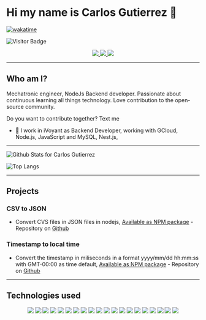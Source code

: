 <h1>Hi my name is Carlos Gutierrez 👋</h1>

[![wakatime](https://wakatime.com/badge/user/6f5572ea-047b-4351-8050-aab17a76ad39.svg)](https://wakatime.com/@6f5572ea-047b-4351-8050-aab17a76ad39)

![Visitor Badge](https://visitor-badge.laobi.icu/badge?page_id=cargdev.cargdev)

<p align="center"> 
    <a href="https://twitter.com/CarGDev">
        <img src="https://img.shields.io/badge/Twitter-1DA1F2?style=for-the-badge&logo=twitter&logoColor=white" />
    </a>
    <a href="https://www.linkedin.com/in/cargdev/">
        <img src="https://img.shields.io/badge/LinkedIn-0077B5?style=for-the-badge&logo=linkedin&logoColor=white" />
    </a>
    <a href="https://www.npmjs.com/settings/cargdev/packages">
        <img src="https://img.shields.io/badge/NPM-%23000000.svg?style=for-the-badge&logo=npm&logoColor=white" />
    </a>
</p>

---

<h2> Who am I?</h2>
<p>
Mechatronic engineer, NodeJs Backend developer. Passionate about continuous learning all things technology. Love contribution to the open-source community.

Do you want to contribute together? Text me
</p>


- 🔭 I work in iVoyant as Backend Developer, working with GCloud, Node.js, JavaScript and MySQL, Nest.js,


---


![Github Stats for Carlos Gutierrez](https://github-readme-stats.vercel.app/api?username=CarGDev&count_private=true&show_icons=true&hide_border=true&title_color=B6e443&icon_color=46c7e7&bg_color=0B0B2A&text_color=C2C1CE)

![Top Langs](https://github-readme-stats.vercel.app/api/top-langs/?username=CarGDev&layout=compact)

---
<h2>Projects</h2>

<h3>CSV to JSON</h3>

- Convert CVS files in JSON files in nodejs, [Available as NPM package](https://www.npmjs.com/package/async-convert-csv-to-json) - Repository on [Github](https://github.com/CarGDev/converter-csv-to-json)

<h3>Timestamp to local time</h3>

- Convert the timestamp in miliseconds in a format yyyy/mm/dd hh:mm:ss with GMT-00:00 as time default, [Available as NPM package](https://www.npmjs.com/package/convert-time-gmt) - Repository on [Github](https://github.com/CarGDev/time-function)

---
<h2>Technologies used</h2>

<p align="center"> 
    <img src="https://img.shields.io/badge/HTML5-E34F26?style=for-the-badge&logo=html5&logoColor=white" />
    <img src="https://img.shields.io/badge/CSS3-1572B6?style=for-the-badge&logo=css3&logoColor=white" />
    <img src="https://img.shields.io/badge/JavaScript-323330?style=for-the-badge&logo=javascript&logoColor=F7DF1E" />
    <img src="https://img.shields.io/badge/TypeScript-007ACC?style=for-the-badge&logo=typescript&logoColor=white" />
    <img src="https://img.shields.io/badge/json-5E5C5C?style=for-the-badge&logo=json&logoColor=white" />
    <img src="https://img.shields.io/badge/MySQL-00000F?style=for-the-badge&logo=mysql&logoColor=white" />
    <img src="https://img.shields.io/badge/PostgreSQL-316192?style=for-the-badge&logo=postgresql&logoColor=white" />
    <img src="https://img.shields.io/badge/Node.js-339933?style=for-the-badge&logo=nodedotjs&logoColor=white" />
    <img src="https://img.shields.io/badge/npm-CB3837?style=for-the-badge&logo=npm&logoColor=white" />
    <img src="https://img.shields.io/badge/GitHub-100000?style=for-the-badge&logo=github&logoColor=white" />
    <img src="https://img.shields.io/badge/Bitbucket-0747a6?style=for-the-badge&logo=bitbucket&logoColor=white" />
    <img src="https://img.shields.io/badge/travis_CI-3EAAAF?style=for-the-badge&logo=travisci&logoColor=white" />
    <img src="https://img.shields.io/badge/Heroku-430098?style=for-the-badge&logo=heroku&logoColor=white" />
    <img src="https://img.shields.io/badge/nestjs-E0234E?style=for-the-badge&logo=nestjs&logoColor=white" />
    <img src="https://img.shields.io/badge/Angular-DD0031?style=for-the-badge&logo=angular&logoColor=white" />
    <img src="https://img.shields.io/badge/Arch_Linux-1793D1?style=for-the-badge&logo=arch-linux&logoColor=white" />
    <img src="https://img.shields.io/badge/oh_my_zsh-1A2C34?style=for-the-badge&logo=ohmyzsh&logoColor=white" />
    <img src="https://img.shields.io/badge/Linux-FCC624?style=for-the-badge&logo=linux&logoColor=black" />
    <img src="https://img.shields.io/badge/NeoVim-%2357A143.svg?&style=for-the-badge&logo=neovim&logoColor=white" />
    <img src="https://img.shields.io/badge/Google_Cloud-4285F4?style=for-the-badge&logo=google-cloud&logoColor=white" />
</p>
